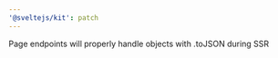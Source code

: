 ```yaml
---
'@sveltejs/kit': patch
---
```


Page endpoints will properly handle objects with .toJSON during SSR
